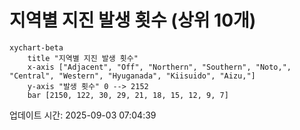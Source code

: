 # 지역별 지진 발생 횟수 (상위 10개)

```mermaid
xychart-beta
    title "지역별 지진 발생 횟수"
    x-axis ["Adjacent", "Off", "Northern", "Southern", "Noto,", "Central", "Western", "Hyuganada", "Kiisuido", "Aizu,"]
    y-axis "발생 횟수" 0 --> 2152
    bar [2150, 122, 30, 29, 21, 18, 15, 12, 9, 7]
```

업데이트 시간: 2025-09-03 07:04:39
